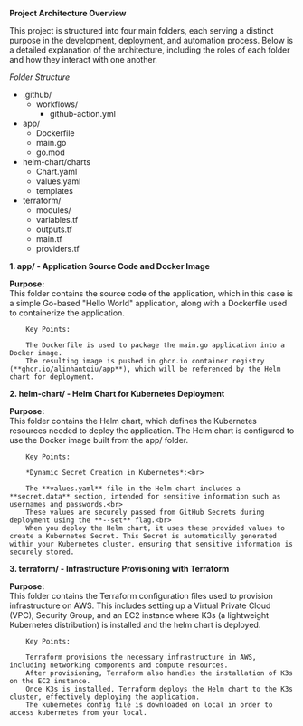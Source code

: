 **Project Architecture Overview**

This project is structured into four main folders, each serving a distinct purpose in the development, deployment, and automation process. Below is a detailed explanation of the architecture, including the roles of each folder and how they interact with one another.

*Folder Structure*
- .github/
  - workflows/
    - github-action.yml
- app/
  - Dockerfile
  - main.go
  - go.mod
- helm-chart/charts
  - Chart.yaml
  - values.yaml
  - templates
- terraform/
  - modules/
  - variables.tf
  - outputs.tf
  - main.tf
  - providers.tf
 

    
**1. app/ - Application Source Code and Docker Image**

**Purpose: <br>**
This folder contains the source code of the application, which in this case is a simple Go-based "Hello World" application, along with a Dockerfile used to containerize the application.

        Key Points:

        The Dockerfile is used to package the main.go application into a Docker image.
        The resulting image is pushed in ghcr.io container registry (**ghcr.io/alinhantoiu/app**), which will be referenced by the Helm chart for deployment.

**2. helm-chart/ - Helm Chart for Kubernetes Deployment**

**Purpose: <br>**
This folder contains the Helm chart, which defines the Kubernetes resources needed to deploy the application. The Helm chart is configured to use the Docker image built from the app/ folder.

        Key Points:

        *Dynamic Secret Creation in Kubernetes*:<br>

        The **values.yaml** file in the Helm chart includes a **secret.data** section, intended for sensitive information such as usernames and passwords.<br>
        These values are securely passed from GitHub Secrets during deployment using the **--set** flag.<br>
        When you deploy the Helm chart, it uses these provided values to create a Kubernetes Secret. This Secret is automatically generated within your Kubernetes cluster, ensuring that sensitive information is securely stored.

**3. terraform/ - Infrastructure Provisioning with Terraform**

**Purpose: <br>**
This folder contains the Terraform configuration files used to provision infrastructure on AWS. This includes setting up a Virtual Private Cloud (VPC), Security Group, and an EC2 instance where K3s (a lightweight Kubernetes distribution) is installed and the helm chart is deployed.

        Key Points:
        
        Terraform provisions the necessary infrastructure in AWS, including networking components and compute resources.
        After provisioning, Terraform also handles the installation of K3s on the EC2 instance.
        Once K3s is installed, Terraform deploys the Helm chart to the K3s cluster, effectively deploying the application.
        The kubernetes config file is downloaded on local in order to access kubernetes from your local.
